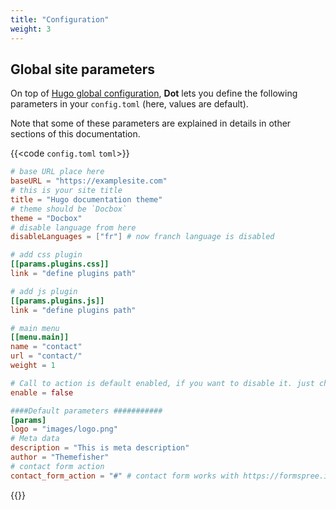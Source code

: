 ```yaml
---
title: "Configuration"
weight: 3
---
```


## Global site parameters

On top of [Hugo global configuration](https://gohugo.io/overview/configuration/), **Dot** lets you define the following parameters in your `config.toml` (here, values are default).

Note that some of these parameters are explained in details in other sections of this documentation.

{{<code `config.toml` `toml`>}}

```toml
# base URL place here
baseURL = "https://examplesite.com"
# this is your site title
title = "Hugo documentation theme"
# theme should be `Docbox`
theme = "Docbox"
# disable language from here
disableLanguages = ["fr"] # now franch language is disabled

# add css plugin
[[params.plugins.css]]
link = "define plugins path"

# add js plugin
[[params.plugins.js]]
link = "define plugins path"

# main menu
[[menu.main]]
name = "contact"
url = "contact/"
weight = 1

# Call to action is default enabled, if you want to disable it. just change the
enable = false

####Default parameters ###########
[params]
logo = "images/logo.png"
# Meta data
description = "This is meta description"
author = "Themefisher"
# contact form action
contact_form_action = "#" # contact form works with https://formspree.io
```

{{</code>}}
